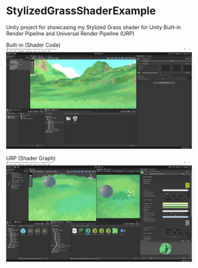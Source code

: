# StylizedGrassShaderExample

Unity project for showcasing my Stylized Grass shader for Unity Built-in Render Pipeline and Universal Render Pipeline (URP)

Built-in (Shader Code)
![Alt Text](Assets/Screenshot_Demo.png)

URP (Shader Graph)
![Alt Text](Assets/Screenshot_Demo_URP.png)
